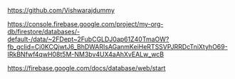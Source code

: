 https://github.com/Vishwarajdummy

https://console.firebase.google.com/project/my-org-db/firestore/databases/-default-/data/~2FDept~2FubCGLDJ0ap61Z40TmaOW?fb_gclid=Cj0KCQjwtJ6_BhDWARIsAGanmKeiHeRTSSVPJRRDcTniXtyhO69-IRkBNfwf4qwH08t5M-NM3bv4UX4aAhXvEALw_wcB

https://firebase.google.com/docs/database/web/start
